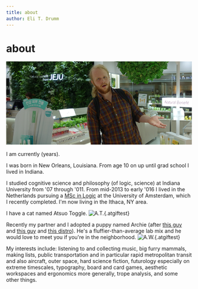 ```yaml
---
title: about
author: Eli T. Drumm
---
```


# about

![](images/jeju.png "me")

<p>I am currently
<script>document.write((((new Date().getTime()/1000)-614944800.0)/31557600).toFixed(3))</script>
(<span id="years" onmouseover="this.innerHTML='years (Earth)'" onmouseout="this.innerHTML='years'">years</span>).
</p>

I was born in New Orleans, Louisiana.
From age 10 on up until grad school I lived in Indiana.

I studied cognitive science and philosophy (of logic, science) at Indiana University
from '07 through '011.
From mid-2013 to early '016 I lived in the Netherlands
pursuing a [MSc in Logic][] at the University of Amsterdam,
which I recently completed.
I'm now living in the Ithaca, NY area.

<!--
Recently my partner/fiancée/bestie and I moved to Ithaca, NY,
as she  started working with the
[New York Folklore Society](http://www.nyfolklore.org/) as a
Professional Folklorist.
-->



I have a cat named Atsuo Toggle.
![](https://dl.dropboxusercontent.com/u/2280103/dteli/images/a4.gif "A.T."){.atgiftest}

<!-- {.leftsideimg} -->


Recently my partner and I adopted a puppy named Archie
(after [this guy](https://en.wikipedia.org/wiki/Archie_Green "Archie")
and [this guy](http://memory-alpha.wikia.com/wiki/Jonathan_Archer "Archer")
and [this distro](https://www.archlinux.org/ "Arch")).
He's a fluffier-than-average lab mix and he would love to meet you if you're in the neighborhood.
![](https://dl.dropboxusercontent.com/u/2280103/dteli/images/ar00a.gif "A.W."){.atgiftest}






My interests include:
listening to and collecting music, big furry mammals, making lists, public transportation and in particular rapid metropolitan transit and also aircraft, outer space, hard science fiction, futurology especially on extreme timescales, typography, board and card games, aesthetic workspaces and ergonomics more generally, trope analysis, and some other things.





[MSc in Logic]: http://www.illc.uva.nl/MScLogic/


